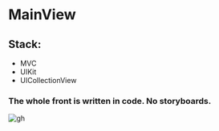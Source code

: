 # MainView
## Stack:
*  MVC
*  UIKit
*  UICollectionView

### The whole front is written in code. No storyboards.
![gh](https://user-images.githubusercontent.com/60622982/115482144-a5f33a00-a256-11eb-8164-cbb27c83b9b3.gif)




